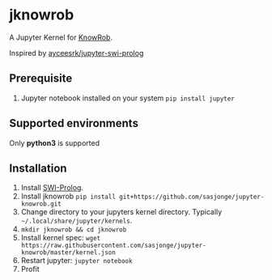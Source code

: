 # jknowrob
A Jupyter Kernel for [KnowRob](https://github.com/knowrob/knowrob).

Inspired by [ayceesrk/jupyter-swi-prolog](https://github.com/kayceesrk/jupyter-swi-prolog)

## Prerequisite
1. Jupyter notebook installed on your system `pip install jupyter`

## Supported environments

Only **python3** is supported

## Installation

1. Install [SWI-Prolog](http://www.swi-prolog.org).
2. Install jknowrob `pip install git+https://github.com/sasjonge/jupyter-knowrob.git`
3. Change directory to your jupyters kernel directory. Typically `~/.local/share/jupyter/kernels`.
4. `mkdir jknowrob && cd jknowrob`
5. Install kernel spec: `wget https://raw.githubusercontent.com/sasjonge/jupyter-knowrob/master/kernel.json`
6. Restart jupyter: `jupyter notebook`
7. Profit
